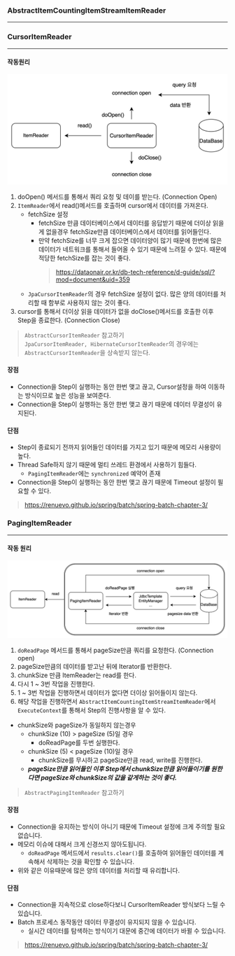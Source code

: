 ### AbstractItemCountingItemStreamItemReader
---

### CursorItemReader

---

#### 작동원리

![](img/cursor_itemreader.png)

1. doOpen() 메서드를 통해서 쿼리 요청 및 데이를 받는다. (Connection Open)
2. `ItemReader`에서 read()메서드를 호출하며 cursor에서 데이터를 가져온다.
    - fetchSize 설정
        - fetchSize 만큼 데이터베이스에서 데이터를 응답받기 때문에 더이상 읽을게 없을경우 fetchSize만큼 데이터베이스에서 데이터를 읽어들인다.
        - 만약 fetchSize를 너무 크게 잡으면 데이터양이 많기 때문에 한번에 많은 데이터가 네트워크를 통해서 들어올 수 있기 때문에 느려질 수 있다. 때문에 적당한 fetchSize를 잡는 것이
          좋다. <br/>
          > https://dataonair.or.kr/db-tech-reference/d-guide/sql/?mod=document&uid=359
    - `JpaCursorItemReader`의 경우 fetchSize 설정이 없다. 많은 양의 데이터를 처리할 때 함부로 사용하지 않는 것이 좋다.
3. cursor를 통해서 더이상 읽을 데이터가 없을 doClose()메서드를 호출한 이후 Step을 종료한다. (Connection Close)

> `AbstractCursorItemReader` 참고하기 <br/>
> `JpaCursorItemReader, HibernateCursorItemReader`의 경우에는 `AbstractCursorItemReader`을 상속받지 않는다.<br/>

#### 장점

- Connection을 Step이 실행하는 동안 한번 맺고 끊고, Cursor설정을 하여 이동하는 방식이므로 높은 성능을 보여준다.
- Connection을 Step이 실행하는 동안 한번 맺고 끊기 때문에 데이터 무결성이 유지된다.

#### 단점

- Step이 종료되기 전까지 읽어들인 데이터를 가지고 있기 때문에 메모리 사용량이 높다.
- Thread Safe하지 않기 때문에 멀티 쓰레드 환경에서 사용하기 힘들다.
    - `PagingItemReader`에는 `synchronized` 예약어 존재
- Connection을 Step이 실행하는 동안 한번 맺고 끊기 때문에 Timeout 설정이 필요할 수 있다.

> https://renuevo.github.io/spring/batch/spring-batch-chapter-3/




### PagingItemReader
---

#### 작동 원리

![](img/paging_itemreader.png)

1. `doReadPage` 메서드를 통해서 pageSize만큼 쿼리를 요청한다. (Connection open)
2. pageSize만큼의 데이터를 받고난 뒤에 Iterator를 반환한다.
3. chunkSize 만큼 ItemReader는 read를 한다.
4. 다시 1 ~ 3번 작업을 진행한다.
5. 1 ~ 3번 작업을 진행하면서 데이터가 없다면 더이상 읽어들이지 않는다.
6. 해당 작업을 진행하면서 `AbstractItemCountingItemStreamItemReader`에서 `ExecuteContext`를 통해서 Step의 진행사항을 알 수 있다.

- chunkSize와 pageSize가 동일하지 않는경우
    - chunkSize (10) > pageSize (5)일 경우
        - doReadPage를 두번 실행한다.
    - chunkSize (5) < pageSize (10)일 경우
        - chunkSize를 무시하고 pageSize만큼 read, write를 진행한다.
    - ***pageSize만큼 읽어들인 이후 Step에서 chunkSize만큼 읽어들이기를 원한다면 pageSize와 chunkSize의 값을 같게하는 것이 좋다.***

> `AbstractPagingItemReader` 참고하기

#### 장점

- Connection을 유지하는 방식이 아니기 때문에 Timeout 설정에 크게 주의할 필요 없습니다.
- 메모리 이슈에 대해서 크게 신경쓰지 않아도됩니다.
    - `doReadPage` 메서드에서 `results.clear()`를 호출하여 읽어들인 데이터를 계속해서 삭제하는 것을 확인할 수 있습니다.
- 위와 같은 이유때문에 많은 양의 데이터를 처리할 때 유리합니다.

#### 단점

- Connection을 지속적으로 close하다보니 CursorItemReader 방식보다 느릴 수 있습니다.
- Batch 프로세스 동작동안 데이터 무결성이 유지되지 않을 수 있습니다.
    - 실시간 데이터를 탐색하는 방식이기 대문에 중간에 데이터가 바뀔 수 있습니다.

> https://renuevo.github.io/spring/batch/spring-batch-chapter-3/